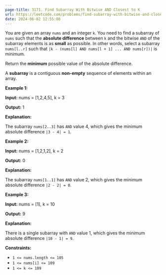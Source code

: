 ```yaml
---
page-title: 3171. Find Subarray With Bitwise AND Closest to K
url: https://leetcode.com/problems/find-subarray-with-bitwise-and-closest-to-k/description/
date: 2024-06-02 12:55:08
---
```

You are given an array `nums` and an integer `k`. You need to find a subarray 
of `nums` such that the **absolute difference** between `k` and the bitwise `AND` of the subarray elements is as **small** as possible. In other words, select a subarray `nums[l..r]` such that `|k - (nums[l] AND nums[l + 1] ... AND nums[r])|` is minimum.

Return the **minimum** possible value of the absolute difference.

A **subarray** is a contiguous **non-empty** sequence of elements within an array.

**Example 1:**

**Input:** nums = \[1,2,4,5\], k = 3

**Output:** 1

**Explanation:**

The subarray `nums[2..3]` has `AND` value 4, which gives the minimum absolute difference `|3 - 4| = 1`.

**Example 2:**

**Input:** nums = \[1,2,1,2\], k = 2

**Output:** 0

**Explanation:**

The subarray `nums[1..1]` has `AND` value 2, which gives the minimum absolute difference `|2 - 2| = 0`.

**Example 3:**

**Input:** nums = \[1\], k = 10

**Output:** 9

**Explanation:**

There is a single subarray with `AND` value 1, which gives the minimum absolute difference `|10 - 1| = 9`.

**Constraints:**

-   `1 <= nums.length <= 105`
-   `1 <= nums[i] <= 109`
-   `1 <= k <= 109`